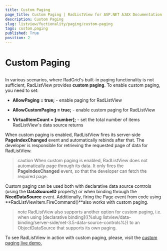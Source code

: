 ```yaml
---
title: Custom Paging
page_title: Custom Paging | RadListView for ASP.NET AJAX Documentation
description: Custom Paging
slug: listview/fuctionality/paging/custom-paging
tags: custom,paging
published: True
position: 2
---
```


# Custom Paging



## 

In various scenarios, where RadGrid's built-in paging functionality is not sufficient, RadListView provides **custom paging**. To enable custom paging, you need to set:

* **AllowPaging = true;** - enable paging for RadListView

* **AllowCustomPaging = true;** - enable custom paging for RadListView

* **VirtualItemCount = [number];** - set the total number of items RadListView's data source returns

When custom paging is enabled, RadListView fires its server-side **PageIndexChanged** event and automatically rebinds after that. The developer is responsible for retrieving the requested page of data for RadListView.

>caution When custom paging is enabled, RadListView does not automatically page through its data. It only fires the **PageIndexChanged** event, so that the developer can fetch the required page.
>


Custom paging can be used both with declarative data source controls (using the **DataSourceID** property) or when binding through the **NeedDataSource** event. Additionally, firing the Page event from code using **RadListViewItem.FireCommand()**also works with custom paging.

>note RadListView also supports another option for custom paging, i.e. when using [declarative binding]({%slug listview/data-binding/server-side/net-3.5-data-source-controls%}) to an ObjectDataSource that supports its own paging.
>


To see RadListView in action with custom paging, please, visit the [custom paging live demo.](http://demos.telerik.com/aspnet-ajax/listview/examples/paging/custompaging/defaultcs.aspx)
